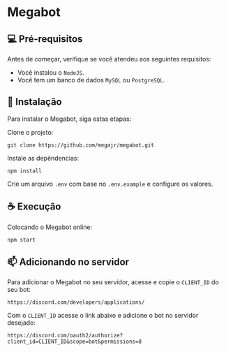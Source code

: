 # Megabot

## 💻 Pré-requisitos

Antes de começar, verifique se você atendeu aos seguintes requisitos:

* Você instalou o `NodeJS`.
* Você tem um banco de dados `MySQL` ou `PostgreSQL`.

## 🚀 Instalação

Para instalar o Megabot, siga estas etapas:

Clone o projeto:
```
git clone https://github.com/megajr/megabot.git
```

Instale as depêndencias:
```
npm install
```

Crie um arquivo `.env` com base no `.env.example` e configure os valores.

## ☕ Execução

Colocando o Megabot online:

```
npm start
```

## 📫 Adicionando no servidor

Para adicionar o Megabot no seu servidor, acesse e copie o `CLIENT_ID` do seu bot:

```
https://discord.com/developers/applications/
```

Com o `CLIENT_ID` acesse o link abaixo e adicione o bot no servidor desejado:

```
https://discord.com/oauth2/authorize?client_id=CLIENT_ID&scope=bot&permissions=8
```
